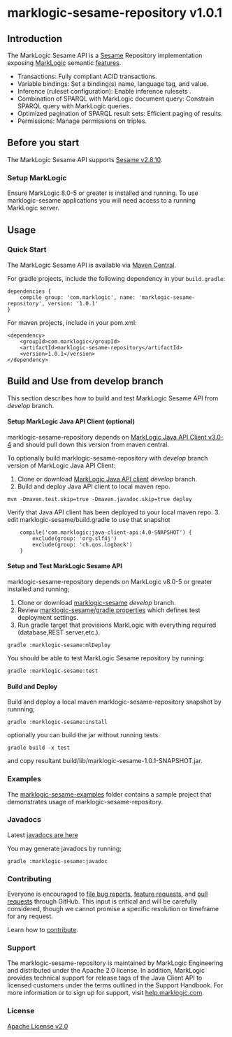 # marklogic-sesame-repository v1.0.1

## Introduction

The MarkLogic Sesame API is a [Sesame](http://rdf4j.org/) Repository implementation exposing [MarkLogic](http://www.marklogic.com) semantic [features](http://www.marklogic.com/what-is-marklogic/features/semantics/).

* Transactions: Fully compliant ACID transactions.
* Variable bindings: Set a binding(s) name, language tag, and value.
* Inference (ruleset configuration): Enable inference rulesets .
* Combination of SPARQL with MarkLogic document query: Constrain SPARQL query with MarkLogic queries.
* Optimized pagination of SPARQL result sets: Efficient paging of results.
* Permissions: Manage permissions on triples.

## Before you start

The MarkLogic Sesame API supports [Sesame v2.8.10](http://rdf4j.org/).

### Setup MarkLogic

Ensure MarkLogic 8.0-5 or greater is installed and running. To use marklogic-sesame applications you will need access to a running MarkLogic server.

## Usage

### Quick Start

The MarkLogic Sesame API is available via [Maven Central](http://mvnrepository.com/artifact/com.marklogic/marklogic-sesame/1.0.1).

For gradle projects, include the following dependency in your `build.gradle`:

```
dependencies {
    compile group: 'com.marklogic', name: 'marklogic-sesame-repository', version: '1.0.1'
}
```

For maven projects, include in your pom.xml:

```
<dependency>
    <groupId>com.marklogic</groupId>
    <artifactId>marklogic-sesame-repository</artifactId>
    <version>1.0.1</version>
</dependency>
```

## Build and Use from develop branch

This section describes how to build and test MarkLogic Sesame API from _develop_ branch.

#### Setup MarkLogic Java API Client (optional)

marklogic-sesame-repository depends on [MarkLogic Java API Client v3.0-4](http://mvnrepository.com/artifact/com.marklogic/java-client-api/3.0.4) and should pull down this version from maven central.

To optionally build marklogic-sesame-repository with _develop_ branch version of MarkLogic Java API Client:

1. Clone or download [MarkLogic Java API client](https://github.com/marklogic/java-client-api/tree/develop) _develop_ branch.
2. Build and deploy Java API client to local maven repo.
```
mvn -Dmaven.test.skip=true -Dmaven.javadoc.skip=true deploy
```
Verify that Java API client has been deployed to your local maven repo.
3. edit marklogic-sesame/build.gradle to use that snapshot
```
    compile('com.marklogic:java-client-api:4.0-SNAPSHOT') {
        exclude(group: 'org.slf4j')
        exclude(group: 'ch.qos.logback')
    }

```

#### Setup and Test MarkLogic Sesame API

marklogic-sesame-repository depends on MarkLogic v8.0-5 or greater installed and running;

1. Clone or download [marklogic-sesame](https://github.com/marklogic/marklogic-sesame/tree/develop) _develop_ branch.
2. Review [marklogic-sesame/gradle.properties](marklogic-sesame/gradle.properties) which defines test deployment settings.
3. Run gradle target that provisions MarkLogic with everything required (database,REST server,etc.).

```
gradle :marklogic-sesame:mlDeploy
```
You should be able to test MarkLogic Sesame repository by running:
```
gradle :marklogic-sesame:test
```

#### Build and Deploy

Build and deploy a local maven marklogic-sesame-repository snapshot by runnning;

```
gradle :marklogic-sesame:install

```

optionally you can build the jar without running tests.

```
gradle build -x test
```

and copy resultant build/lib/marklogic-sesame-1.0.1-SNAPSHOT.jar.

### Examples

The [marklogic-sesame-examples](marklogic-sesame-examples) folder contains a sample project that demonstrates usage of marklogic-sesame-repository.

### Javadocs

Latest [javadocs are here](http://marklogic.github.io/marklogic-sesame/marklogic-sesame/build/docs/javadoc/index.html)

You may generate javadocs by running;

```
gradle :marklogic-sesame:javadoc

```

### Contributing

Everyone is encouraged to [file bug reports](https://github.com/marklogic/marklogic-sesame/labels/Bug), [feature requests](https://github.com/marklogic/marklogic-sesame/labels/enhancement), and [pull requests](https://github.com/marklogic/marklogic-sesame/pulls) through GitHub. This input is critical and will be carefully considered, though we cannot promise a specific resolution or timeframe for any request.

Learn how to [contribute](CONTRIBUTING.md).

### Support

The marklogic-sesame-repository is maintained by MarkLogic Engineering and distributed under the Apache 2.0 license. In addition, MarkLogic provides technical support for release tags of the Java Client API to licensed customers under the terms outlined in the Support Handbook. For more information or to sign up for support, visit [help.marklogic.com](http://help.marklogic.com).

### License

[Apache License v2.0](LICENSE)
